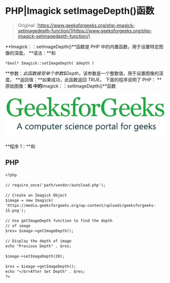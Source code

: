 # PHP|Imagick setImageDepth()函数

> Original: [https://www.geeksforgeeks.org/php-imagick-setimagedepth-function/](https://www.geeksforgeeks.org/php-imagick-setimagedepth-function/)

**Imagick：：setImageDepth()**函数是 PHP 中的内置函数，用于设置特定图像的深度。
**语法：**和

```
*bool* Imagick::setImageDepth( $depth )
```

**参数：**此函数接受单个参数*$Depth*，该参数是一个整数值，用于设置图像的深度。
**返回值：**如果成功，此函数返回 TRUE。
下面的程序说明了 PHP：
**原始图像：**和
中的**Imagick：：setImageDepth()**函数

![](img/efa5ea8e0258291fa60ad9a32c288072.png)

**程序 1：**和

## PHP

```
<?php

// require_once('path/vendor/autoload.php');

// Create an Imagick Object
$image = new Imagick(
'https://media.geeksforgeeks.org/wp-content/uploads/geeksforgeeks-15.png');

// Use getImageDepth function to find the depth
// of image
$res= $image->getImageDepth();

// Display the depth of image
echo "Previous Depth" . $res;

$image->setImageDepth(20);

$res = $image->getImageDepth();
echo "</br>After Set Depth" . $res;
?>
```